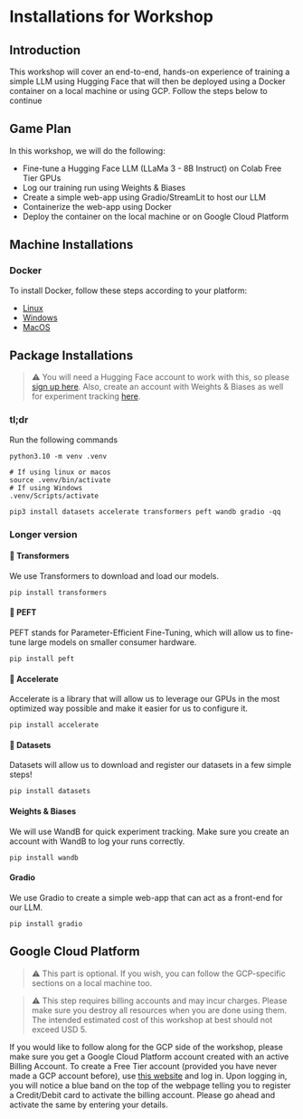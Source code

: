 # Installations for Workshop

## Introduction
This workshop will cover an end-to-end, hands-on experience of training a simple LLM using Hugging Face that will then be deployed using a Docker container on a local machine or using GCP. Follow the steps below to continue

## Game Plan
In this workshop, we will do the following:
- Fine-tune a Hugging Face LLM (LLaMa 3 - 8B Instruct) on Colab Free Tier GPUs
- Log our training run using Weights & Biases
- Create a simple web-app using Gradio/StreamLit to host our LLM
- Containerize the web-app using Docker
- Deploy the container on the local machine or on Google Cloud Platform

## Machine Installations

### Docker
To install Docker, follow these steps according to your platform:
- [Linux](https://docs.docker.com/desktop/install/linux-install/)
- [Windows](https://docs.docker.com/desktop/install/windows-install/)
- [MacOS](https://docs.docker.com/desktop/install/mac-install/)

## Package Installations

> :warning: You will need a Hugging Face account to work with this, so please [sign up here](https://huggingface.co/). Also, create an account with Weights & Biases as well for experiment tracking [here](https://wandb.ai).

### tl;dr
Run the following commands
```
python3.10 -m venv .venv

# If using linux or macos
source .venv/bin/activate
# If using Windows
.venv/Scripts/activate

pip3 install datasets accelerate transformers peft wandb gradio -qq
```

### Longer version

#### 🤗 Transformers
We use Transformers to download and load our models.
```
pip install transformers
```
#### 🤗 PEFT
PEFT stands for Parameter-Efficient Fine-Tuning, which will allow us to fine-tune large models on smaller consumer hardware.
```
pip install peft
```
#### 🤗 Accelerate
Accelerate is a library that will allow us to leverage our GPUs in the most optimized way possible and make it easier for us to configure it.
```
pip install accelerate
```
#### 🤗 Datasets
Datasets will allow us to download and register our datasets in a few simple steps!
```
pip install datasets
```
#### Weights & Biases
We will use WandB for quick experiment tracking. Make sure you create an account with WandB to log your runs correctly.
```
pip install wandb
```
#### Gradio
We use Gradio to create a simple web-app that can act as a front-end for our LLM.
```
pip install gradio
```

## Google Cloud Platform

>:warning: This part is optional. If you wish, you can follow the GCP-specific sections on a local machine too.

> :warning: This step requires billing accounts and may incur charges. Please make sure you destroy all resources when you are done using them. The intended estimated cost of this workshop at best should not exceed USD 5.

If you would like to follow along for the GCP side of the workshop, please make sure you get a Google Cloud Platform account created with an active Billing Account.
To create a Free Tier account (provided you have never made a GCP account before), use [this website](https://cloud.google.com/free) and log in.
Upon logging in, you will notice a blue band on the top of the webpage telling you to register a Credit/Debit card to activate the billing account. Please go ahead and activate the same by entering your details.